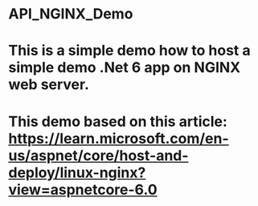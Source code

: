 # API_NGINX_Demo
# This is a simple demo how to host a simple demo .Net 6 app on NGINX web server. 
# This demo based on this article: https://learn.microsoft.com/en-us/aspnet/core/host-and-deploy/linux-nginx?view=aspnetcore-6.0
